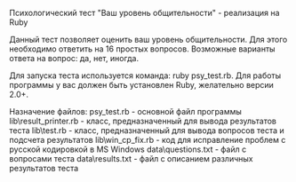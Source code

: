 Психологический тест "Ваш уровень общительности" - реализация на Ruby

Данный тест позволяет оценить ваш уровень общительности.
Для этого необходимо ответить на 16 простых вопросов.  Возможные варианты ответа на вопрос: да, нет, иногда.

Для запуска теста используется команда: ruby psy_test.rb. Для работы программы у вас должен быть установлен Ruby, желательно версии 2.0+.

Назначение файлов:
psy_test.rb - основной файл программы
lib\result_printer.rb - класс, предназначенный для вывода результатов теста
lib\test.rb - класс, предназначенный для вывода вопросов теста и подсчета результатов
lib\win_cp_fix.rb - код для исправление проблем с русской кодировкой в MS Windows
data\questions.txt - файл с вопросами теста
data\results.txt - файл с описанием различных результатов теста
